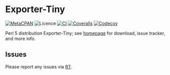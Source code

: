 # Exporter-Tiny

[![MetaCPAN](https://img.shields.io/cpan/v/Exporter-Tiny.svg)](https://metacpan.org/release/Exporter-Tiny)
![Licence](https://img.shields.io/cpan/l/Exporter-Tiny)
[![CI](https://github.com/tobyink/p5-exporter-tiny/workflows/CI/badge.svg)](https://github.com/tobyink/p5-exporter-tiny/actions)
[![Coveralls](https://coveralls.io/repos/tobyink/p5-exporter-tiny/badge.svg?branch=master&amp;service=github)](https://coveralls.io/github/tobyink/p5-exporter-tiny)
[![Codecov](https://codecov.io/gh/tobyink/p5-exporter-tiny/branch/master/graph/badge.svg)](https://codecov.io/gh/tobyink/p5-exporter-tiny)

Perl 5 distribution Exporter-Tiny; see [homepage](https://metacpan.org/release/Exporter-Tiny)
for download, issue tracker, and more info.

## Issues

Please report any issues via [RT](https://rt.cpan.org/Dist/Display.html?Queue=Exporter-Tiny).

